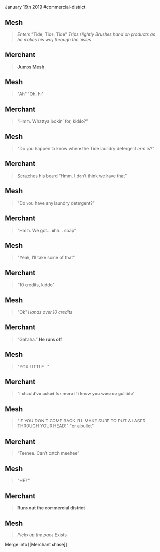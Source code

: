 January 19th 2019
#commercial-district

Mesh
---
> _Enters_
> "Tide, Tide, Tide"
> _Trips slightly_
> _Brushes hand on products as he makes his way through the aisles_

Merchant
---
> **Jumps Mesh**

Mesh
---
> "Ah"
> "Oh, hi"

Merchant
---
> “Hmm. Whattya lookin’ for, kiddo?”

Mesh
---
> "Do you happen to know where the Tide laundry detergent _erm_ is?"

Merchant
---
> Scratches his beard
> “Hmm. I don’t think we have that”

Mesh
---
> "Do you have any laundry detergent?"

Merchant
---
> “Hmm. We got... uhh... soap”

Mesh
---
> "Yeah, I’ll take some of that"

Merchant
---
> “10 credits, kiddo”

Mesh
---
> "Ok"
> _Hands over 10 credits_

Merchant
---
> “Gahaha.”
> **He runs off**

Mesh
---
> "YOU LITTLE -"

Merchant
---
> “I should’ve asked for more if i knew you were so gullible”

Mesh
---
> "IF YOU DON’T COME BACK I’LL MAKE SURE TO PUT A LASER THROUGH YOUR HEAD!"
> "or a bullet"

Merchant
---
> “Teehee. Can’t catch meehee”

Mesh
---
> "HEY"

Merchant
---
> **Runs out the commercial district**

Mesh
---
> _Picks up the pace_
> Exists

Merge into [[Merchant chase]]
